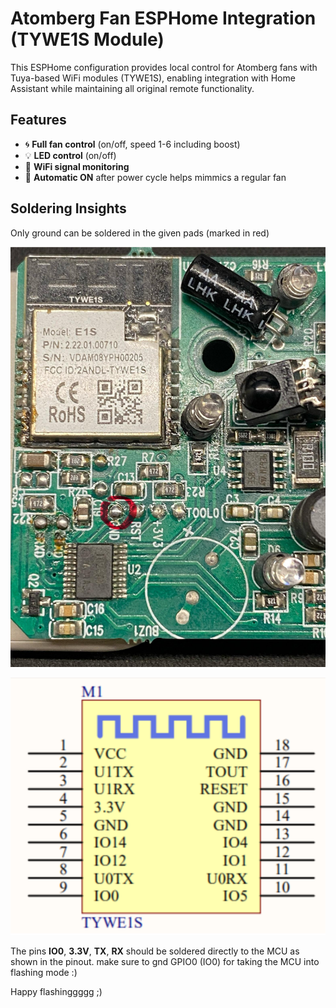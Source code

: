 # Atomberg Fan ESPHome Integration (TYWE1S Module)



This ESPHome configuration provides local control for Atomberg fans with Tuya-based WiFi modules (TYWE1S), enabling integration with Home Assistant while maintaining all original remote functionality.

## Features

- 🌀 **Full fan control** (on/off, speed 1-6 including boost)
- 💡 **LED control** (on/off)
- 📶 **WiFi signal monitoring**
- 🔄 **Automatic ON** after power cycle helps mimmics a regular fan


## Soldering Insights

Only ground can be soldered in the given pads (marked in red)

![image alt](https://github.com/josephgeorgep/atomberg/blob/d3205859a1c2604d09c4c08dceb7bda9cfacec2c/assets/board.png)


![image alt](https://github.com/josephgeorgep/atomberg/blob/d3205859a1c2604d09c4c08dceb7bda9cfacec2c/assets/TYWE1S.png)

The pins **IO0**, **3.3V**, **TX**, **RX** should be soldered directly to the MCU as shown in the pinout.
make sure to gnd GPIO0 (IO0) for taking the MCU into flashing mode :) 

Happy flashinggggg ;)
